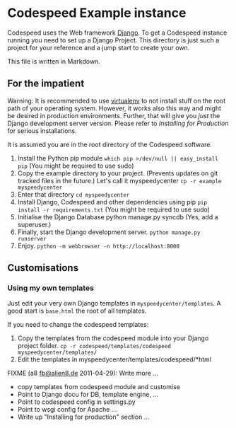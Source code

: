 # Codespeed Example instance

Codespeed uses the Web framework [Django](http://djangoproject.com/). To get a
Codespeed instance running you need to set up a Django Project. This directory
is just such a project for your reference and a jump start to create your own.

This file is written in Markdown.

## For the impatient

Warning: It is recommended to use [virtualenv](http://pypi.python.org/pypi/virtualenv) to not install
stuff on the root path of your operating system.
However, it works also this way and might be desired in production
environments.
Further, that will give you *just* the Django development server version. Please
refer to *Installing for Production* for serious installations.

It is assumed you are in the root directory of the Codespeed software.

1. Install the Python pip module
   `which pip >/dev/null || easy_install pip`
   (You might be required to use sudo)
2. Copy the example directory to your project. (Prevents updates on
   git tracked files in the future.) Let's call it myspeedycenter
   `cp -r example myspeedycenter`
3. Enter that directory
   `cd myspeedycenter`
4. Install Django, Codespeed and other dependencies using pip
   `pip install -r requirements.txt`
   (You might be required to use sudo)
5. Initialise the Django Database
   python manage.py syncdb
   (Yes, add a superuser.)
6. Finally, start the Django development server.
   `python manage.py runserver`
7. Enjoy.
   `python -m webbrowser -n http://localhost:8000`

## Customisations

### Using my own templates
Just edit your very own Django templates in `myspeedycenter/templates`. A good
start is `base.html` the root of all templates.

If you need to change the codespeed templates:
1. Copy the templates from the codespeed module into your Django project folder.
   `cp -r codespeed/templates/codespeed  myspeedycenter/templates/`
2. Edit the templates in myspeedycenter/templates/codespeed/*html


FIXME (a8 <fb@alien8.de> 2011-04-29): Write more ...

* copy templates from codespeed module and customise
* Point to Django docu for DB, template engine, ...
* Point to codespeed config in settings.py
* Point to wsgi config for Apache ...
* Write up "Installing for production" section
...
